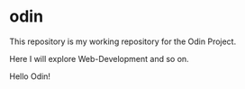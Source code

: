 # odin
This repository is my working repository for the Odin Project.

Here I will explore Web-Development and so on.

Hello Odin!